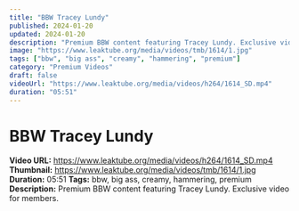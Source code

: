 ```yaml
---
title: "BBW Tracey Lundy"
published: 2024-01-20
updated: 2024-01-20
description: "Premium BBW content featuring Tracey Lundy. Exclusive video for members."
image: "https://www.leaktube.org/media/videos/tmb/1614/1.jpg"
tags: ["bbw", "big ass", "creamy", "hammering", "premium"]
category: "Premium Videos"
draft: false
videoUrl: "https://www.leaktube.org/media/videos/h264/1614_SD.mp4"
duration: "05:51"
---
```


# BBW Tracey Lundy

**Video URL:** https://www.leaktube.org/media/videos/h264/1614_SD.mp4
**Thumbnail:** https://www.leaktube.org/media/videos/tmb/1614/1.jpg
**Duration:** 05:51
**Tags:** bbw, big ass, creamy, hammering, premium
**Description:** Premium BBW content featuring Tracey Lundy. Exclusive video for members.